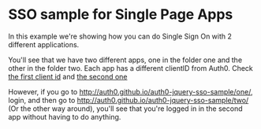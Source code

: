 # SSO sample for Single Page Apps
In this example we're showing how you can do Single Sign On with 2 different applications.

You'll see that we have two different apps, one in the folder one and the other in the folder two. Each app has a different clientID from Auth0.
Check [the first client id](https://github.com/auth0/auth0-jquery-sso-sample/blob/gh-pages/one/app.js#L4) and [the second one](https://github.com/auth0/auth0-jquery-sso-sample/blob/gh-pages/two/app.js#L4)

However, if you go to http://auth0.github.io/auth0-jquery-sso-sample/one/, login, and then go to http://auth0.github.io/auth0-jquery-sso-sample/two/ (Or the other way around), you'll see that you're logged in in the second app without having to do anything.

